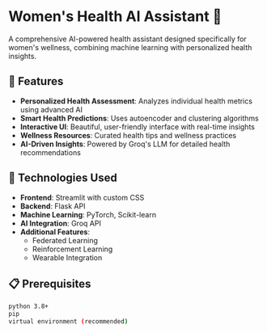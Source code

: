 # Women's Health AI Assistant 🌸

A comprehensive AI-powered health assistant designed specifically for women's wellness, combining machine learning with personalized health insights.

## 🌟 Features

- **Personalized Health Assessment**: Analyzes individual health metrics using advanced AI
- **Smart Health Predictions**: Uses autoencoder and clustering algorithms
- **Interactive UI**: Beautiful, user-friendly interface with real-time insights
- **Wellness Resources**: Curated health tips and wellness practices
- **AI-Driven Insights**: Powered by Groq's LLM for detailed health recommendations

## 🚀 Technologies Used

- **Frontend**: Streamlit with custom CSS
- **Backend**: Flask API
- **Machine Learning**: PyTorch, Scikit-learn
- **AI Integration**: Groq API
- **Additional Features**: 
  - Federated Learning
  - Reinforcement Learning
  - Wearable Integration

## 📋 Prerequisites

```bash
python 3.8+
pip
virtual environment (recommended)
